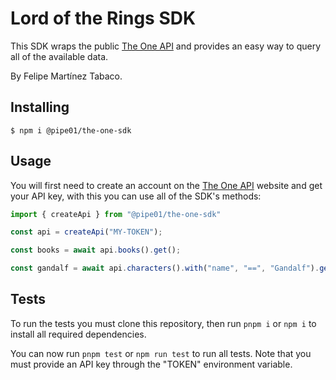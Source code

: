 # Lord of the Rings SDK

This SDK wraps the public [The One API](https://the-one-api.dev) and provides an easy way to query all of the available data.

By Felipe Martínez Tabaco.

## Installing

```shell
$ npm i @pipe01/the-one-sdk
```

## Usage

You will first need to create an account on the [The One API](https://the-one-api.dev/) website and get your API key, with this you can use all of the SDK's methods:

```js
import { createApi } from "@pipe01/the-one-sdk"

const api = createApi("MY-TOKEN");

const books = await api.books().get();

const gandalf = await api.characters().with("name", "==", "Gandalf").get();
```

## Tests

To run the tests you must clone this repository, then run `pnpm i` or `npm i` to install all required dependencies.

You can now run `pnpm test` or `npm run test` to run all tests. Note that you must provide an API key through the "TOKEN" environment variable.
